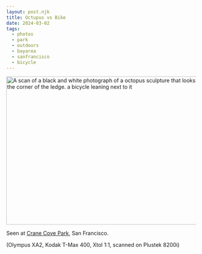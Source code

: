 ```yaml
---
layout: post.njk
title: Octupus vs Bike
date: 2024-03-02
tags:
  - photos
  - park
  - outdoors
  - bayarea
  - sanfrancisco
  - bicycle
---
```



<img src="/img/sanfrancisco-octopus-bike.jpg" width="600" height="393" alt="A scan of a black and white photograph of a octopus sculpture that looks like it's sat on the corner of the ledge. a bicycle leaning next to it" />

Seen at [Crane Cove Park](https://maps.app.goo.gl/1dSe1YjVBD7u2wjP8), San Francisco.

(Olympus XA2, Kodak T-Max 400, Xtol 1:1, scanned on Plustek 8200i)
